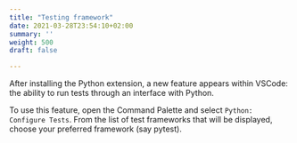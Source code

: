 ```yaml
---
title: "Testing framework"
date: 2021-03-28T23:54:10+02:00
summary: ''
weight: 500
draft: false

---
```


<!-- Hotjar Tracking Code for https://pythonbiellagroup.it -->
<script>
    (function(h,o,t,j,a,r){
        h.hj=h.hj||function(){(h.hj.q=h.hj.q||[]).push(arguments)};
        h._hjSettings={hjid:2847436,hjsv:6};
        a=o.getElementsByTagName('head')[0];
        r=o.createElement('script');r.async=1;
        r.src=t+h._hjSettings.hjid+j+h._hjSettings.hjsv;
        a.appendChild(r);
    })(window,document,'https://static.hotjar.com/c/hotjar-','.js?sv=');
</script>

After installing the Python extension, a new feature appears within VSCode: the ability to run tests through an interface with Python.

To use this feature, open the Command Palette and select `Python: Configure Tests`. From the list of test frameworks that will be displayed, choose your preferred framework (say pytest).